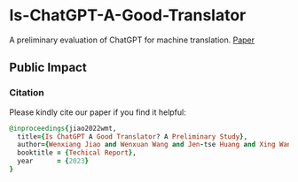 # Is-ChatGPT-A-Good-Translator
A preliminary evaluation of ChatGPT for machine translation. [Paper](https://wxjiao.github.io/downloads/tech_chatgpt_arxiv.pdf)



## Public Impact
### Citation
Please kindly cite our paper if you find it helpful:

```ruby
@inproceedings{jiao2022wmt,
  title={Is ChatGPT A Good Translator? A Preliminary Study},
  author={Wenxiang Jiao and Wenxuan Wang and Jen-tse Huang and Xing Wang and Zhaopeng Tu},
  booktitle = {Techical Report},
  year      = {2023}
}
```
